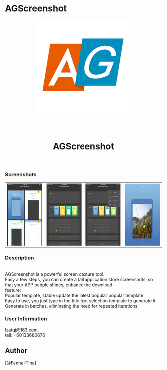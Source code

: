 # AGScreenshot
<div align="center">
<img width=300 src="https://raw.githubusercontent.com/FennellTina/AGScreenshot/master/IMG/IMG_0018.jpg">

<br> <br>

<h1> AGScreenshot </h1>
<h3> </h3></div>

<br>


### Screenshots

<table align="center" border="0">

<tr>
<td> <img src="https://raw.githubusercontent.com/FennellTina/AGScreenshot/master/IMG/1.png"> </td>
<td> <img src="https://raw.githubusercontent.com/FennellTina/AGScreenshot/master/IMG/2.png"> </td>
<td> <img src="https://raw.githubusercontent.com/FennellTina/AGScreenshot/master/IMG/3.png"> </td>
<td> <img src="https://raw.githubusercontent.com/FennellTina/AGScreenshot/master/IMG/4.png"> </td>
</tr>

<tr>

</tr>


</table>

### Description
<br>
AGScreenshot is a powerful screen capture tool.
<br>
Easy a few steps, you can create a tall application store screenshots, so that your APP people shines, enhance the download.
<br>
feature:
<br>
Popular template, stable update the latest popular popular template.
<br>
Easy to use, you just type in the title text selection template to generate it.
<br>
Generate in batches, eliminating the need for repeated iterations.
<br>

### User Information
lzatgj@163.com
<br>
tell: +60133680676



## Author

[@FennellTina]
